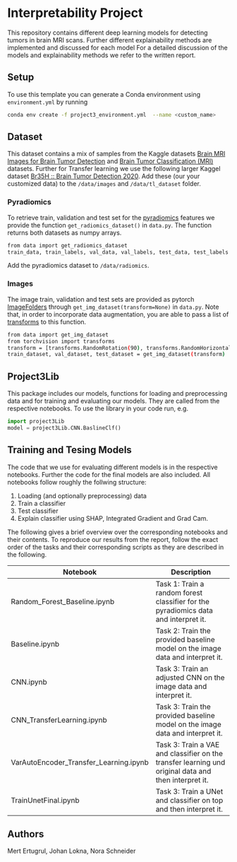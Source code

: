 # Interpretability Project

This repository contains different deep learning models for detecting tumors in brain MRI scans. 
Further different explainability methods are implemented and discussed for each model 
For a detailed discussion of the models and explainability methods we refer to the written report.

## Setup
To use this template you can generate a Conda environment using `environment.yml` by running
```sh
conda env create -f project3_environment.yml  --name <custom_name>
```
## Dataset
This dataset contains a mix of samples from the Kaggle datasets [Brain MRI Images for Brain Tumor Detection](https://www.kaggle.com/datasets/navoneel/brain-mri-images-for-brain-tumor-detection) and [Brain Tumor Classification (MRI)](https://www.kaggle.com/datasets/sartajbhuvaji/brain-tumor-classification-mri) datasets.
Further for Transfer learning we use the following larger Kaggel dataset [Br35H :: Brain Tumor Detection 2020](https://www.kaggle.com/datasets/ahmedhamada0/brain-tumor-detection?select=no&sort=votes).
Add these (our your customized data) to the `/data/images` and `/data/tl_dataset` folder. 

### Pyradiomics
To retrieve train, validation and test set for the [pyradiomics](https://pyradiomics.readthedocs.io/en/latest/) features we provide the function `get_radiomics_dataset()` in `data.py`. The function returns both datasets as numpy arrays.
```sh
from data import get_radiomics_dataset
train_data, train_labels, val_data, val_labels, test_data, test_labels = get_radiomics_dataset()
```
Add the pyradiomics dataset to `/data/radiomics`.

### Images
The image train, validation and test sets are provided as pytorch [ImageFolders](https://pytorch.org/vision/main/generated/torchvision.datasets.ImageFolder.html) through `get_img_dataset(transform=None)` in `data.py`. Note that, in order to incorporate data augmentation, you are able to pass a list of [transforms](https://pytorch.org/vision/0.9/transforms.html) to this function.

```sh
from data import get_img_dataset
from torchvision import transforms
transform = [transforms.RandomRotation(90), transforms.RandomHorizontalFlip()]
train_dataset, val_dataset, test_dataset = get_img_dataset(transform)
```
## Project3Lib
This package includes our models, functions for loading and preprocessing data and for training and evaluating our models. They are called from the respective notebooks.
To use the library in your code run, e.g.
```python
import project3Lib
model = project3Lib.CNN.BaslineClf()
```

## Training and Tesing Models
The code that we use for evaluating different models is in the respective notebooks. Further the code for the final
models are also included. All notebooks follow roughly the follwing structure:
1. Loading (and optionally preprocessing) data 
2. Train a classifier
3. Test classifier
4. Explain classifier using SHAP, Integrated Gradient and Grad Cam. 

The following gives a brief overview over the corresponding notebooks and their contents.
To reproduce our results from the report, follow the exact order of the tasks and their corresponding scripts
as they are described in the following.

|Notebook | Description |
| -------------- | --------- |
| Random_Forest_Baseline.ipynb | Task 1: Train a random forest classifier for the pyradiomics data and interpret it.| 
| Baseline.ipynb | Task 2: Train the provided baseline model on the image data and interpret it.| 
| CNN.ipynb | Task 3: Train an adjusted CNN on the image data and interpret it.| 
| CNN_TransferLearning.ipynb | Task 3: Train the provided baseline model on the image data and interpret it.| 
| VarAutoEncoder_Transfer_Learning.ipynb | Task 3: Train a VAE and classifier on the transfer learning und original data and then interpret it.| 
| TrainUnetFinal.ipynb | Task 3: Train a UNet and classifier on top and then interpret it.| 

## Authors
Mert Ertugrul, Johan Lokna, Nora Schneider
